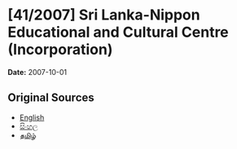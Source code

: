 # [41/2007] Sri Lanka-Nippon Educational and Cultural Centre (Incorporation)

**Date:** 2007-10-01

## Original Sources

- [English](https://documents.gov.lk/view/acts/2007/10/41-2007_E.pdf)
- [සිංහල](https://documents.gov.lk/view/acts/2007/10/41-2007_S.pdf)
- [தமிழ்](https://documents.gov.lk/view/acts/2007/10/41-2007_T.pdf)
